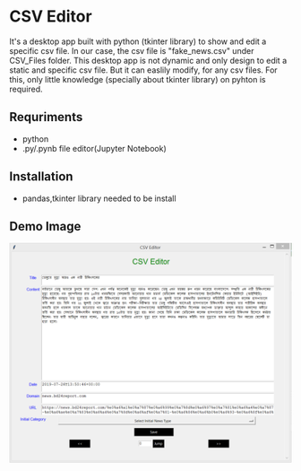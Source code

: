 # CSV Editor

It's a desktop app built with python (tkinter library) to show and edit a specific csv file. In our case, the csv file is "fake_news.csv" under CSV_Files folder. This desktop app 
is not dynamic and only design to edit a static and specific csv file. But it can easlily modify, for any csv files. For this, only little knowledge (specially about tkinter 
library) on pyhton is required.

## Requriments

- python
- .py/.pynb file editor(Jupyter Notebook)


## Installation
- pandas,tkinter library needed to be install

## Demo Image
[![N|Solid](https://github.com/NahidReza08/CSV_Editor/blob/main/UI/image1.PNG)]()
